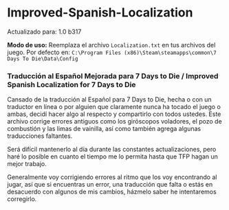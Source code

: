 # Improved-Spanish-Localization

Actualizado para: 1.0 b317

**Modo de uso:** Reemplaza el archivo `Localization.txt` en tus archivos del juego. Por defecto en: `C:\Program Files (x86)\Steam\steamapps\common\7 Days To Die\Data\Config`

### Traducción al Español Mejorada para 7 Days to Die / Improved Spanish Localization for 7 Days to Die

Cansado de la traducción al Español para 7 Days to Die, hecha o con un traductor en línea o por alguien que claramente nunca ha tocado el juego o ambas, decidí hacer algo al respecto y compartirlo con todos ustedes. 
Este archivo corrige errores antiguos como los giróscopos voladores, el pozo de combustión y las limas de vainilla, así como también agrega algunas traducciones faltantes. 

Será difícil mantenerlo al día durante las constantes actualizaciones, pero haré lo posible en cuanto el tiempo me lo permita hasta que TFP hagan un mejor trabajo.

Generalmente voy corrigiendo errores al ritmo que los voy encontrando al jugar, así que si encuentras un error, una traducción que falta o estás en desacuerdo con algunos de mis cambios, házmelo saber he intentaremos corregirlo.

